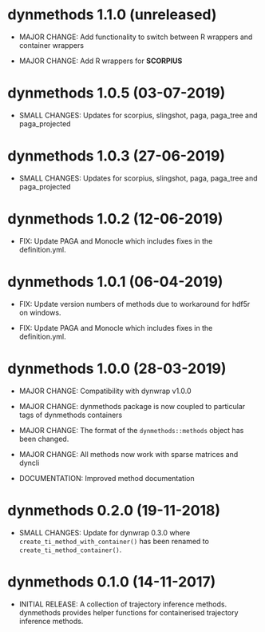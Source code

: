 # dynmethods 1.1.0 (unreleased)

* MAJOR CHANGE: Add functionality to switch between R wrappers and container wrappers

* MAJOR CHANGE: Add R wrappers for **SCORPIUS**

# dynmethods 1.0.5 (03-07-2019)

* SMALL CHANGES: Updates for scorpius, slingshot, paga, paga_tree and paga_projected

# dynmethods 1.0.3 (27-06-2019)

* SMALL CHANGES: Updates for scorpius, slingshot, paga, paga_tree and paga_projected

# dynmethods 1.0.2 (12-06-2019)

* FIX: Update PAGA and Monocle which includes fixes in the definition.yml.

# dynmethods 1.0.1 (06-04-2019)

* FIX: Update version numbers of methods due to workaround for hdf5r on windows.

* FIX: Update PAGA and Monocle which includes fixes in the definition.yml.

# dynmethods 1.0.0 (28-03-2019)

* MAJOR CHANGE: Compatibility with dynwrap v1.0.0

* MAJOR CHANGE: dynmethods package is now coupled to particular tags of dynmethods containers

* MAJOR CHANGE: The format of the `dynmethods::methods` object has been changed.

* MAJOR CHANGE: All methods now work with sparse matrices and dyncli

* DOCUMENTATION: Improved method documentation

# dynmethods 0.2.0 (19-11-2018)

* SMALL CHANGES: Update for dynwrap 0.3.0 where `create_ti_method_with_container()`
  has been renamed to `create_ti_method_container()`.
  
# dynmethods 0.1.0 (14-11-2017)

* INITIAL RELEASE: A collection of trajectory inference methods.
  dynmethods provides helper functions for containerised trajectory inference methods.
